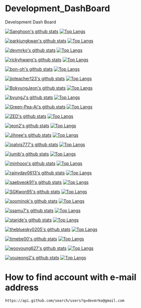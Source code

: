 # Development_DashBoard
Development Dash Board

[![Sanghoon's github stats](https://github-readme-stats.vercel.app/api?username=silenc3502)](https://github.com/embedded-bitai/Mercenary)
[![Top Langs](https://github-readme-stats.vercel.app/api/top-langs/?username=silenc3502)](https://github.com/embedded-bitai/Mercenary)

[![parkjungkwan's github stats](https://github-readme-stats.vercel.app/api?username=parkjungkwan)](https://github.com/embedded-bitai/Mercenary)
[![Top Langs](https://github-readme-stats.vercel.app/api/top-langs/?username=parkjungkwan)](https://github.com/embedded-bitai/Mercenary)

[![devmrko's github stats](https://github-readme-stats.vercel.app/api?username=devmrko)](https://github.com/embedded-bitai/Mercenary)
[![Top Langs](https://github-readme-stats.vercel.app/api/top-langs/?username=devmrko)](https://github.com/embedded-bitai/Mercenary)

[![rickyhwang's github stats](https://github-readme-stats.vercel.app/api?username=rickyhwang)](https://github.com/embedded-bitai/Mercenary)
[![Top Langs](https://github-readme-stats.vercel.app/api/top-langs/?username=rickyhwang)](https://github.com/embedded-bitai/Mercenary)

[![bon-oh's github stats](https://github-readme-stats.vercel.app/api?username=bon-oh)](https://github.com/embedded-bitai/Mercenary)
[![Top Langs](https://github-readme-stats.vercel.app/api/top-langs/?username=bon-oh)](https://github.com/embedded-bitai/Mercenary)

[![jjoteacher123's github stats](https://github-readme-stats.vercel.app/api?username=honghyuncho)](https://github.com/embedded-bitai/Mercenary)
[![Top Langs](https://github-readme-stats.vercel.app/api/top-langs/?username=honghyuncho)](https://github.com/embedded-bitai/Mercenary)

[![BokyungJeon's github stats](https://github-readme-stats.vercel.app/api?username=BokyungJeon)](https://github.com/embedded-bitai/Mercenary)
[![Top Langs](https://github-readme-stats.vercel.app/api/top-langs/?username=BokyungJeon)](https://github.com/embedded-bitai/Mercenary)

[![byungJ's github stats](https://github-readme-stats.vercel.app/api?username=byungJ)](https://github.com/embedded-bitai/Mercenary)
[![Top Langs](https://github-readme-stats.vercel.app/api/top-langs/?username=byungJ)](https://github.com/embedded-bitai/Mercenary)

[![Green-Pea-Ai's github stats](https://github-readme-stats.vercel.app/api?username=Green-Pea-Ai)](https://github.com/embedded-bitai/Mercenary)
[![Top Langs](https://github-readme-stats.vercel.app/api/top-langs/?username=Green-Pea-Ai)](https://github.com/embedded-bitai/Mercenary)

[![ZED's github stats](https://github-readme-stats.vercel.app/api?username=ZED)](https://github.com/embedded-bitai/Mercenary)
[![Top Langs](https://github-readme-stats.vercel.app/api/top-langs/?username=ZED)](https://github.com/embedded-bitai/Mercenary)

[![jeon2's github stats](https://github-readme-stats.vercel.app/api?username=jeon2)](https://github.com/embedded-bitai/Mercenary)
[![Top Langs](https://github-readme-stats.vercel.app/api/top-langs/?username=jeon2)](https://github.com/embedded-bitai/Mercenary)

[![Jihnee's github stats](https://github-readme-stats.vercel.app/api?username=Jihnee)](https://github.com/embedded-bitai/Mercenary)
[![Top Langs](https://github-readme-stats.vercel.app/api/top-langs/?username=Jihnee)](https://github.com/embedded-bitai/Mercenary)

[![joalvis777's github stats](https://github-readme-stats.vercel.app/api?username=joalvis777)](https://github.com/embedded-bitai/Mercenary)
[![Top Langs](https://github-readme-stats.vercel.app/api/top-langs/?username=joalvis777)](https://github.com/embedded-bitai/Mercenary)

[![jumib's github stats](https://github-readme-stats.vercel.app/api?username=jumib)](https://github.com/embedded-bitai/Mercenary)
[![Top Langs](https://github-readme-stats.vercel.app/api/top-langs/?username=jumib)](https://github.com/embedded-bitai/Mercenary)

[![minhooo's github stats](https://github-readme-stats.vercel.app/api?username=minhooo)](https://github.com/embedded-bitai/Mercenary)
[![Top Langs](https://github-readme-stats.vercel.app/api/top-langs/?username=minhooo)](https://github.com/embedded-bitai/Mercenary)

[![rainyday0613's github stats](https://github-readme-stats.vercel.app/api?username=rainyday0613)](https://github.com/embedded-bitai/Mercenary)
[![Top Langs](https://github-readme-stats.vercel.app/api/top-langs/?username=rainyday0613)](https://github.com/embedded-bitai/Mercenary)

[![saebyeok91's github stats](https://github-readme-stats.vercel.app/api?username=saebyeok91)](https://github.com/embedded-bitai/Mercenary)
[![Top Langs](https://github-readme-stats.vercel.app/api/top-langs/?username=saebyeok91)](https://github.com/embedded-bitai/Mercenary)

[![SGKwon95's github stats](https://github-readme-stats.vercel.app/api?username=SGKwon95)](https://github.com/embedded-bitai/Mercenary)
[![Top Langs](https://github-readme-stats.vercel.app/api/top-langs/?username=SGKwon95)](https://github.com/embedded-bitai/Mercenary)

[![soominok's github stats](https://github-readme-stats.vercel.app/api?username=soominok)](https://github.com/embedded-bitai/Mercenary)
[![Top Langs](https://github-readme-stats.vercel.app/api/top-langs/?username=soominok)](https://github.com/embedded-bitai/Mercenary)

[![ssamu7's github stats](https://github-readme-stats.vercel.app/api?username=ssamu7)](https://github.com/embedded-bitai/Mercenary)
[![Top Langs](https://github-readme-stats.vercel.app/api/top-langs/?username=ssamu7)](https://github.com/embedded-bitai/Mercenary)

[![staride's github stats](https://github-readme-stats.vercel.app/api?username=staride)](https://github.com/embedded-bitai/Mercenary)
[![Top Langs](https://github-readme-stats.vercel.app/api/top-langs/?username=staride)](https://github.com/embedded-bitai/Mercenary)

[![thebluesky0205's github stats](https://github-readme-stats.vercel.app/api?username=thebluesky0205)](https://github.com/embedded-bitai/Mercenary)
[![Top Langs](https://github-readme-stats.vercel.app/api/top-langs/?username=thebluesky0205)](https://github.com/embedded-bitai/Mercenary)

[![timebe00's github stats](https://github-readme-stats.vercel.app/api?username=timebe00)](https://github.com/embedded-bitai/Mercenary)
[![Top Langs](https://github-readme-stats.vercel.app/api/top-langs/?username=timebe00)](https://github.com/embedded-bitai/Mercenary)

[![wooyoung627's github stats](https://github-readme-stats.vercel.app/api?username=wooyoung627)](https://github.com/embedded-bitai/Mercenary)
[![Top Langs](https://github-readme-stats.vercel.app/api/top-langs/?username=wooyoung627)](https://github.com/embedded-bitai/Mercenary)

[![youjeong2's github stats](https://github-readme-stats.vercel.app/api?username=youjeong2)](https://github.com/embedded-bitai/Mercenary)
[![Top Langs](https://github-readme-stats.vercel.app/api/top-langs/?username=youjeong2)](https://github.com/embedded-bitai/Mercenary)

# How to find account with e-mail address  

```make
https://api.github.com/search/users?q=devmrko@gmail.com
```
